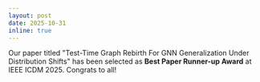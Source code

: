 ```yaml
---
layout: post
date: 2025-10-31
inline: true
---
```

Our paper titled "Test-Time Graph Rebirth For GNN Generalization Under Distribution Shifts" has been selected as **Best Paper Runner-up Award** at IEEE ICDM 2025. Congrats to all! 